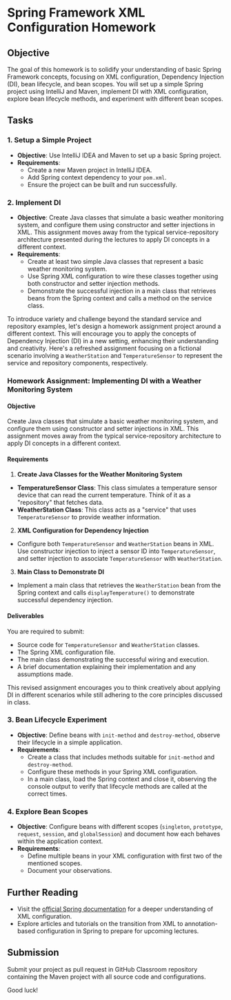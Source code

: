 # Spring Framework XML Configuration Homework

## Objective
The goal of this homework is to solidify your understanding of basic Spring Framework concepts, focusing on XML configuration, Dependency Injection (DI), bean lifecycle, and bean scopes. You will set up a simple Spring project using IntelliJ and Maven, implement DI with XML configuration, explore bean lifecycle methods, and experiment with different bean scopes.

## Tasks

### 1. Setup a Simple Project
- **Objective**: Use IntelliJ IDEA and Maven to set up a basic Spring project.
- **Requirements**:
    - Create a new Maven project in IntelliJ IDEA.
    - Add Spring context dependency to your `pom.xml`.
    - Ensure the project can be built and run successfully.

### 2. Implement DI
- **Objective**: Create Java classes that simulate a basic weather monitoring system, and configure them using constructor and setter injections in XML. This assignment moves away from the typical service-repository architecture presented during the lectures to apply DI concepts in a different context.
- **Requirements**:
    - Create at least two simple Java classes that represent a basic weather monitoring system.
    - Use Spring XML configuration to wire these classes together using both constructor and setter injection methods.
    - Demonstrate the successful injection in a main class that retrieves beans from the Spring context and calls a method on the service class.

To introduce variety and challenge beyond the standard service and repository examples, let's design a homework assignment project around a different context. This will encourage you to apply the concepts of Dependency Injection (DI) in a new setting, enhancing their understanding and creativity. Here's a refreshed assignment focusing on a fictional scenario involving a `WeatherStation` and `TemperatureSensor` to represent the service and repository components, respectively.

### Homework Assignment: Implementing DI with a Weather Monitoring System

#### **Objective**
Create Java classes that simulate a basic weather monitoring system, and configure them using constructor and setter injections in XML. This assignment moves away from the typical service-repository architecture to apply DI concepts in a different context.

#### **Requirements**

1. **Create Java Classes for the Weather Monitoring System**
  - **TemperatureSensor Class**: This class simulates a temperature sensor device that can read the current temperature. Think of it as a "repository" that fetches data.
  - **WeatherStation Class**: This class acts as a "service" that uses `TemperatureSensor` to provide weather information.

2. **XML Configuration for Dependency Injection**
  - Configure both `TemperatureSensor` and `WeatherStation` beans in XML. Use constructor injection to inject a sensor ID into `TemperatureSensor`, and setter injection to associate `TemperatureSensor` with `WeatherStation`.

3. **Main Class to Demonstrate DI**
  - Implement a main class that retrieves the `WeatherStation` bean from the Spring context and calls `displayTemperature()` to demonstrate successful dependency injection.

#### **Deliverables**
You are required to submit:
- Source code for `TemperatureSensor` and `WeatherStation` classes.
- The Spring XML configuration file.
- The main class demonstrating the successful wiring and execution.
- A brief documentation explaining their implementation and any assumptions made.

This revised assignment encourages you to think creatively about applying DI in different scenarios while still adhering to the core principles discussed in class.

### 3. Bean Lifecycle Experiment
- **Objective**: Define beans with `init-method` and `destroy-method`, observe their lifecycle in a simple application.
- **Requirements**:
    - Create a class that includes methods suitable for `init-method` and `destroy-method`.
    - Configure these methods in your Spring XML configuration.
    - In a main class, load the Spring context and close it, observing the console output to verify that lifecycle methods are called at the correct times.

### 4. Explore Bean Scopes
- **Objective**: Configure beans with different scopes (`singleton`, `prototype`, `request`, `session`, and `globalSession`) and document how each behaves within the application context.
- **Requirements**:
    - Define multiple beans in your XML configuration with first two of the mentioned scopes.
    - Document your observations.

## Further Reading
- Visit the [official Spring documentation](https://docs.spring.io/spring-framework/docs/current/reference/html/core.html#beans) for a deeper understanding of XML configuration.
- Explore articles and tutorials on the transition from XML to annotation-based configuration in Spring to prepare for upcoming lectures.

## Submission
Submit your project as pull request in GitHub Classroom repository containing the Maven project with all source code and configurations.

Good luck!